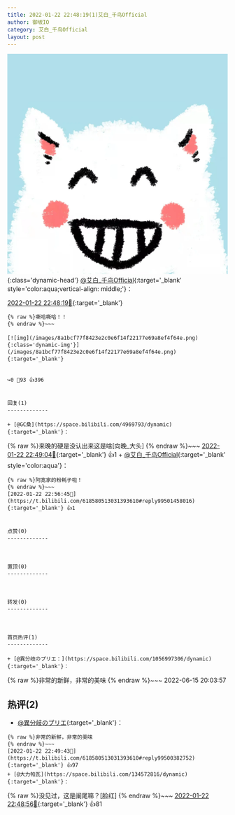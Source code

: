 ```yaml
---
title: 2022-01-22 22:48:19(1)艾白_千鸟Official
author: 御坂IO
category: 艾白_千鸟Official
layout: post
---
```


![img](/images/9ae8b9445fd0665cc014d9080156a45271be73c6.jpg){:class='dynamic-head'}
[@艾白_千鸟Official](https://space.bilibili.com/334537711/dynamic){:target='_blank' style='color:aqua;vertical-align: middle;'}：

[2022-01-22 22:48:19🔗](https://t.bilibili.com/618580513031393610){:target='_blank'}

~~~
{% raw %}嘶哈嘶哈！！
{% endraw %}~~~

[![img](/images/8a1bcf77f8423e2c0e6f14f22177e69a8ef4f64e.png){:class='dynamic-img'}](/images/8a1bcf77f8423e2c0e6f14f22177e69a8ef4f64e.png){:target='_blank'}


↪️0 💬93 👍396


回复(1)
-------------

+ [@GC桑](https://space.bilibili.com/4969793/dynamic){:target='_blank'}：
~~~
{% raw %}来晚的硬是没认出来这是啥[向晚_大头]
{% endraw %}~~~
[2022-01-22 22:49:04🔗](https://t.bilibili.com/618580513031393610#reply99500317040){:target='_blank'} 👍1
    + [@艾白_千鸟Official](https://space.bilibili.com/334537711/dynamic){:target='_blank' style='color:aqua'}：
~~~
{% raw %}阿宽家的粉耗子啦！
{% endraw %}~~~
[2022-01-22 22:56:45🔗](https://t.bilibili.com/618580513031393610#reply99501458016){:target='_blank'} 👍1


点赞(0)
-------------



置顶(0)
-------------



转发(0)
-------------



首页热评(1)
-------------

+ [@異分岐のプリエ：](https://space.bilibili.com/1056997306/dynamic){:target='_blank'}：
~~~
{% raw %}非常的新鲜，非常的美味
{% endraw %}~~~
2022-06-15 20:03:57


热评(2)
-------------

+ [@異分岐のプリエ](https://space.bilibili.com/1056997306/dynamic){:target='_blank'}：
~~~
{% raw %}非常的新鲜，非常的美味
{% endraw %}~~~
[2022-01-22 22:49:43🔗](https://t.bilibili.com/618580513031393610#reply99500382752){:target='_blank'} 👍97
+ [@大力帕瓦](https://space.bilibili.com/134572816/dynamic){:target='_blank'}：
~~~
{% raw %}没见过，这是阑尾嘛？[脸红]
{% endraw %}~~~
[2022-01-22 22:48:56🔗](https://t.bilibili.com/618580513031393610#reply99500347088){:target='_blank'} 👍81


